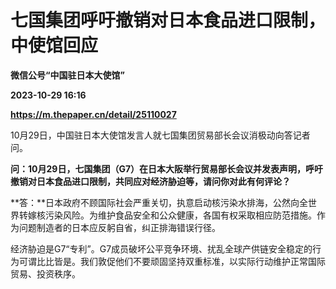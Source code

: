 # 七国集团呼吁撤销对日本食品进口限制，中使馆回应
**微信公号“中国驻日本大使馆”**

**2023-10-29 16:16**

**https://m.thepaper.cn/detail/25110027**

10月29日，中国驻日本大使馆发言人就七国集团贸易部长会议消极动向答记者问。

**问：10月29日，七国集团（G7）在日本大阪举行贸易部长会议并发表声明，呼吁撤销对日本食品进口限制，共同应对经济胁迫等，请问你对此有何评论？**

**答：**日本政府不顾国际社会严重关切，执意启动核污染水排海，公然向全世界转嫁核污染风险。为维护食品安全和公众健康，各国有权采取相应防范措施。作为问题制造者的日本应反躬自省，纠正排海错误行径。

经济胁迫是G7“专利”。G7成员破坏公平竞争环境、扰乱全球产供链安全稳定的行为可谓比比皆是。我们敦促他们不要顽固坚持双重标准，以实际行动维护正常国际贸易、投资秩序。